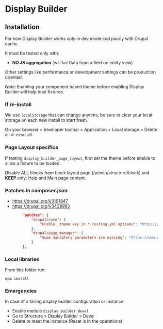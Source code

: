 # Display Builder

## Installation

For now Display Builder works only in dev mode and poorly with Drupal cache.

It must be tested only with:

- **NO JS aggregation** (will fail Data from a field on entity view)

Other settings like performance or development settings can be production oriented.

_Note_: Enabling your component based theme before enabling Display Builder will help load fixtures.

### If re-install

We use `localStorage` that can change anytime, be sure to clear your local storage on each new install to start fresh.

On your browser > developer toolbar > Application > Local storage > Delete all or clear all.

### Page Layout specifics

If testing `display_builder_page_layout`, first set the theme before enable to allow a fixture to be loaded.

Disable ALL blocks from block layout page (/admin/structure/block) and **KEEP** only: Help and Main page content.

### Patches in composer.json

- <https://drupal.org/i/3191847>
- <https://drupal.org/i/3438993>

```json
        "patches": {
            "drupal/core": {
                "Enable _theme key in *.routing.yml options": "https://www.drupal.org/files/issues/2021-08-03/3191847-9.patch"
            },
            "drupal/page_manager": {
                "Some mandatory parameters are missing": "https://www.drupal.org/files/issues/2024-08-14/page-manager-3438993-MR34-24.patch"
            }
        },
```

### Local libraries

From this folder run:

```shell
npm install
```

### Emergencies

In case of a failing display builder configuration or instance:

- Enable module `display_builder_devel`
- Go to Structure > Display Builder > Devel
- Delete or reset the instance (Reset is in the operations)
